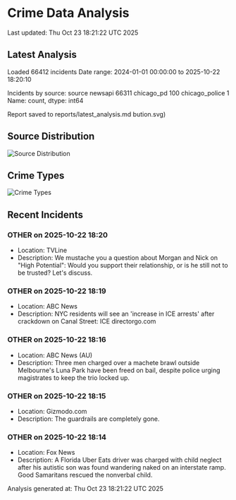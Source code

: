 # Crime Data Analysis
Last updated: Thu Oct 23 18:21:22 UTC 2025

## Latest Analysis

Loaded 66412 incidents
Date range: 2024-01-01 00:00:00 to 2025-10-22 18:20:10

Incidents by source:
source
newsapi           66311
chicago_pd          100
chicago_police        1
Name: count, dtype: int64

Report saved to reports/latest_analysis.md
bution.svg)

## Source Distribution
![Source Distribution](images/source_distribution.svg)

## Crime Types
![Crime Types](images/crime_types.svg)

## Recent Incidents

### OTHER on 2025-10-22 18:20
- Location: TVLine
- Description: We mustache you a question about Morgan and Nick on "High Potential": Would you support their relationship, or is he still not to be trusted? Let's discuss.


### OTHER on 2025-10-22 18:19
- Location: ABC News
- Description: NYC residents will see an 'increase in ICE arrests' after crackdown on Canal Street: ICE directorgo.com


### OTHER on 2025-10-22 18:16
- Location: ABC News (AU)
- Description: Three men charged over a machete brawl outside Melbourne's Luna Park have been freed on bail, despite police urging magistrates to keep the trio locked up.


### OTHER on 2025-10-22 18:15
- Location: Gizmodo.com
- Description: The guardrails are completely gone.


### OTHER on 2025-10-22 18:14
- Location: Fox News
- Description: A Florida Uber Eats driver was charged with child neglect after his autistic son was found wandering naked on an interstate ramp. Good Samaritans rescued the nonverbal child.

Analysis generated at: Thu Oct 23 18:21:22 UTC 2025
